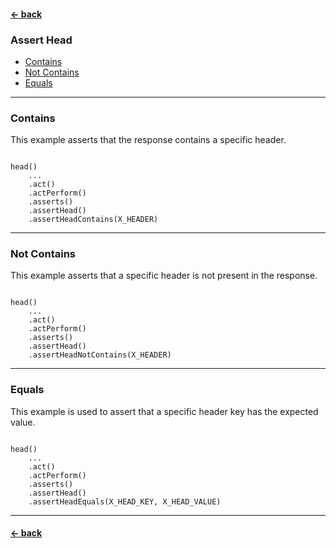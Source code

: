 #### [← back](../../README.md)

### Assert Head

- [Contains](#contains)
- [Not Contains](#not-contains)
- [Equals](#equals)

---

### Contains

This example asserts that the response contains a specific header.

```

head()
    ...
    .act()
    .actPerform()
    .asserts()
    .assertHead()
    .assertHeadContains(X_HEADER)

```

---

### Not Contains

This example asserts that a specific header is not present in the response.

```

head()
    ...
    .act()
    .actPerform()
    .asserts()
    .assertHead()
    .assertHeadNotContains(X_HEADER)

```

---

### Equals

This example is used to assert that a specific header key has the expected value.

```

head()
    ...
    .act()
    .actPerform()
    .asserts()
    .assertHead()
    .assertHeadEquals(X_HEAD_KEY, X_HEAD_VALUE)

```

---

#### [← back](../../README.md)